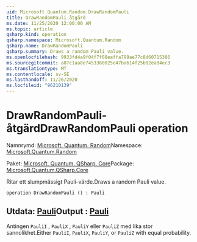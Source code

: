 ```yaml
---
uid: Microsoft.Quantum.Random.DrawRandomPauli
title: DrawRandomPauli-åtgärd
ms.date: 11/25/2020 12:00:00 AM
ms.topic: article
qsharp.kind: operation
qsharp.namespace: Microsoft.Quantum.Random
qsharp.name: DrawRandomPauli
qsharp.summary: Draws a random Pauli value.
ms.openlocfilehash: 9933fd4a9f04f7f08eaffa799ae77c8d60715386
ms.sourcegitcommit: a87c1aa8e7453360025e47ba614f25b02ea84ec3
ms.translationtype: MT
ms.contentlocale: sv-SE
ms.lasthandoff: 11/26/2020
ms.locfileid: "96210139"
---
```

# <a name="drawrandompauli-operation"></a><span data-ttu-id="4a3ab-102">DrawRandomPauli-åtgärd</span><span class="sxs-lookup"><span data-stu-id="4a3ab-102">DrawRandomPauli operation</span></span>

<span data-ttu-id="4a3ab-103">Namnrymd: [Microsoft. Quantum. Random](xref:Microsoft.Quantum.Random)</span><span class="sxs-lookup"><span data-stu-id="4a3ab-103">Namespace: [Microsoft.Quantum.Random](xref:Microsoft.Quantum.Random)</span></span>

<span data-ttu-id="4a3ab-104">Paket: [Microsoft. Quantum. QSharp. Core](https://nuget.org/packages/Microsoft.Quantum.QSharp.Core)</span><span class="sxs-lookup"><span data-stu-id="4a3ab-104">Package: [Microsoft.Quantum.QSharp.Core](https://nuget.org/packages/Microsoft.Quantum.QSharp.Core)</span></span>


<span data-ttu-id="4a3ab-105">Ritar ett slumpmässigt Pauli-värde.</span><span class="sxs-lookup"><span data-stu-id="4a3ab-105">Draws a random Pauli value.</span></span>

```qsharp
operation DrawRandomPauli () : Pauli
```


## <a name="output--pauli"></a><span data-ttu-id="4a3ab-106">Utdata: [Pauli](xref:microsoft.quantum.lang-ref.pauli)</span><span class="sxs-lookup"><span data-stu-id="4a3ab-106">Output : [Pauli](xref:microsoft.quantum.lang-ref.pauli)</span></span>

<span data-ttu-id="4a3ab-107">Antingen `PauliI` , `PauliX` , `PauliY` eller `PauliZ` med lika stor sannolikhet.</span><span class="sxs-lookup"><span data-stu-id="4a3ab-107">Either `PauliI`, `PauliX`, `PauliY`, or `PauliZ` with equal probability.</span></span>